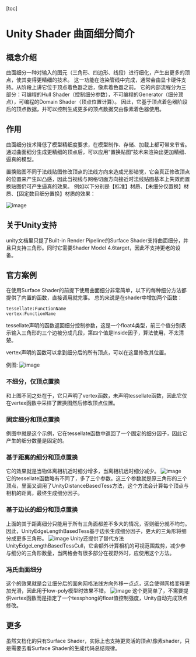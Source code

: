 [toc]

# Unity Shader 曲面细分简介
## 概念介绍
曲面细分一种对输入的图元（三角形、四边形、线段）进行细化，产生出更多的顶点，使其变得更精细的技术。
这一功能在渲染管线中完成，通常会由显卡硬件支持。从阶段上讲它位于顶点着色器之后，像素着色器之前。
它的内部流程分为三部分：可编程的Hull Shader（控制细分参数），不可编程的Generator（细分顶点），可编程的Domain Shader（顶点位置计算）。
因此，它基于顶点着色器阶段后的顶点数据，并可以控制生成更多的顶点数据交由像素着色器使用。
## 作用
曲面细分技术降低了模型精细度要求，在模型制作、存储、加载上都可带来节省。
通过曲面细分生成更精细的顶点后，可以应用“置换贴图”技术来渲染出更加精细、逼真的模型。

置换贴图不同于法线贴图修改顶点的法线方向来造成光影错觉，它会真正修改顶点的位置来产生凹凸感，因此当视线与网格切面方向接近时法线贴图基本上失效而置换贴图仍可产生逼真的效果。
例如以下分别是【标准】材质、【未细分仅置换】材质、【固定数目细分置换】材质的效果：

![image](https://gitee.com/yangxun666/yangxun983323204.github.io/raw/master/showcase/articles/20220315/./contrast.png)  
## 关于Unity支持
unity文档里只提了Built-in Render Pipeline的Surface Shader支持曲面细分，并且只支持三角形。同时它需要Shader Model 4.6target，因此不支持更老的设备。
## 官方案例
在使用Surface Shader的前提下使用曲面细分非常简单，以下的每种细分方法都提供了内置的函数，直接调用就完事。
总的来说是在shader中增加两个函数：
```
tessellate:FunctionName
vertex:FunctionName
```

tessellate声明的函数返回细分控制参数，这是一个float4类型，前三个值分别表示输入三角形的三个边被分成几段，第四个值是Inside因子，算法使用，不太清楚。

vertex声明的函数可以拿到细分后的所有顶点，可以在这里修改其位置。

例图:
![image](https://gitee.com/yangxun666/yangxun983323204.github.io/raw/master/showcase/articles/20220315/./sample0.png)  

### 不细分，仅顶点置换
和上图不同之处在于，它只声明了vertex函数，未声明tessellate函数，因此它仅在vertex函数中采样了置换图然后修改顶点位置。
### 固定细分和顶点置换
例图中就是这个示例，它在tessellate函数中返回了一个固定的细分因子，因此它产生的细分数量是固定的。
### 基于距离的细分和顶点置换
它的效果就是当物体离相机近时细分增多，当离相机远时细分减少。
![image](https://gitee.com/yangxun666/yangxun983323204.github.io/raw/master/showcase/articles/20220315/./sample1.png)  
它的tessellate函数略有不同了，多了三个参数。这三个参数就是原三角形的三个顶点，里面又调用了UnityDistanceBasedTess方法，这个方法会计算每个顶点与相机的距离，最终生成细分因子。
### 基于边长的细分和顶点置换
上面的其于距离细分只能用于所有三角面都差不多大的情况，否则细分就不均匀。
因此，UnityEdgeLengthBasedTess基于边长生成细分因子，更大的三角形将细分成更多三角形。
![image](https://gitee.com/yangxun666/yangxun983323204.github.io/raw/master/showcase/articles/20220315/./sample2.png) 
Unity还提供了替代方法UnityEdgeLengthBasedTessCull，它会额外计算相机的可视范围裁剪，减少参与细分的三角形数量，当网格会有很多部分在视野外时，应使用这个方法。
### 冯氏曲面细分
这个的效果就是会让细分后的面向网格法线方向外移一点点，这会使得网格变得更加光滑，因此用于low-poly模型时效果不错。
![image](https://gitee.com/yangxun666/yangxun983323204.github.io/raw/master/showcase/articles/20220315/./sample3.png) 
这个更简单了，不需要提供vertex函数而是指定了一个tessphong的float值控制强度，Unity自动完成顶点修改。
## 更多
虽然文档化的只有Surface Shader，实际上也支持更灵活的顶点\像素shader，只是需要去看Surface Shader的生成代码总结规律。